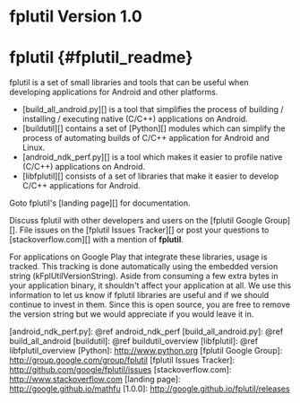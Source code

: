 fplutil Version 1.0
===================

# fplutil    {#fplutil_readme}

fplutil is a set of small libraries and tools that can be useful when
developing applications for Android and other platforms.

   * [build_all_android.py][] is a tool that simplifies the process of
     building / installing / executing native (C/C++) applications on Android.
   * [buildutil][] contains a set of [Python][] modules which can simplify the
     process of automating builds of C/C++ application for Android and Linux.
   * [android_ndk_perf.py][] is a tool which makes it easier to profile
     native (C/C++) applications on Android.
   * [libfplutil][] consists of a set of libraries that make it easier to
     develop C/C++ applications for Android.

Goto fplutil's [landing page][] for documentation.

Discuss fplutil with other developers and users on the
[fplutil Google Group][].  File issues on the [fplutil Issues Tracker][]
or post your questions to [stackoverflow.com][] with a mention of
**fplutil**.

For applications on Google Play that integrate these libraries, usage is
tracked.  This tracking is done automatically using the embedded version string
(kFplUtilVersionString). Aside from consuming a few extra bytes in your
application binary, it shouldn't affect your application at all. We use this
information to let us know if fplutil libraries are useful and if we should
continue to invest in them. Since this is open source, you are free to remove
the version string but we would appreciate if you would leave it in.

  [android_ndk_perf.py]: @ref android_ndk_perf
  [build_all_android.py]: @ref build_all_android
  [buildutil]: @ref buildutil_overview
  [libfplutil]: @ref libfplutil_overview
  [Python]: http://www.python.org
  [fplutil Google Group]: http://group.google.com/group/fplutil
  [fplutil Issues Tracker]: http://github.com/google/fplutil/issues
  [stackoverflow.com]: http://www.stackoverflow.com
  [landing page]: http://google.github.io/mathfu
  [1.0.0]: http://google.github.io/fplutil/releases
